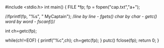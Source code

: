 #include <stdio.h>
int main()
{
    FILE *fp;
fp = fopen("cap.txt","a+");

//fprintf(fp, "%s", " MyCaptain");
    /*line by line - fgets()
    char by char - getc()
    word by word - fscanf()*/

   int ch=getc(fp);

  while(ch!=EOF)
    {
        printf("%c",ch);
        ch=getc(fp);
    }
    putc()
    fclose(fp);
    return 0;
}
